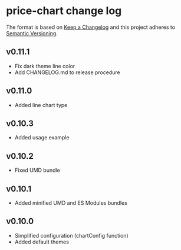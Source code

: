 # price-chart change log

The format is based on [Keep a Changelog](http://keepachangelog.com/) and this project adheres to [Semantic Versioning](http://semver.org/).

## v0.11.1
- Fix dark theme line color
- Add CHANGELOG.md to release procedure

## v0.11.0
- Added line chart type

## v0.10.3
- Added usage example

## v0.10.2
- Fixed UMD bundle

## v0.10.1
- Added minified UMD and ES Modules bundles

## v0.10.0
- Simplified configuration (chartConfig function)
- Added default themes
